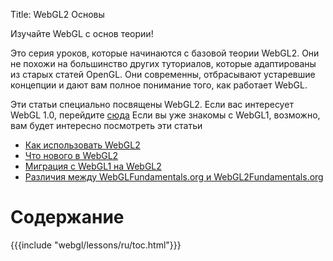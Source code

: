 Title: WebGL2 Основы

Изучайте WebGL с основ теории!

Это серия уроков, которые начинаются с базовой теории WebGL2.
Они не похожи на большинство других туториалов, которые адаптированы из старых статей OpenGL.
Они современны, отбрасывают устаревшие концепции и дают вам полное понимание того, как работает WebGL.

Эти статьи специально посвящены WebGL2.
Если вас интересует WebGL 1.0, перейдите [сюда](https://webglfundamentals.org)
Если вы уже знакомы с WebGL1, возможно, вам будет интересно посмотреть эти статьи

<ul>
<li><a href="/webgl/lessons/ru/webgl-getting-webgl2.html">Как использовать WebGL2</a></li>
<li><a href="/webgl/lessons/ru/webgl2-whats-new.html">Что нового в WebGL2</a></li>
<li><a href="/webgl/lessons/ru/webgl1-to-webgl2.html">Миграция с WebGL1 на WebGL2</a></li>
<li><a href="/webgl/lessons/ru/webgl1-to-webgl2-fundamentals.html">Различия между WebGLFundamentals.org и WebGL2Fundamentals.org</a></li>
</ul>

# Содержание

{{{include "webgl/lessons/ru/toc.html"}}}


<!--

{{{table_of_contents}}}

--> 